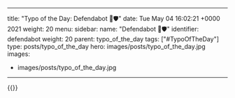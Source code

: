 
---
title: "Typo of the Day: Defendabot 🤖🛡️"
date: Tue May 04 16:02:21 +0000 2021
weight: 20
menu:
  sidebar:
    name: "Defendabot 🤖🛡️"
    identifier: defendabot
    weight: 20
    parent: typo_of_the_day
tags: ["#TypoOfTheDay"]
type: posts/typo_of_the_day
hero: images/posts/typo_of_the_day.jpg
images:
- images/posts/typo_of_the_day.jpg
---


{{<x user="mariatta" id="1389611365669634048">}}


